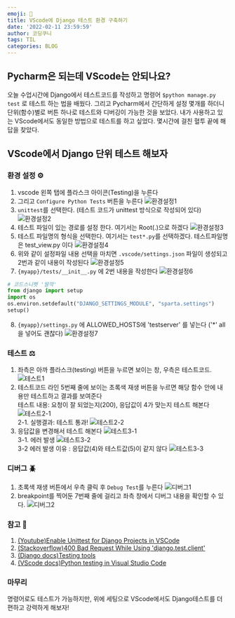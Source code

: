 ```yaml
---
emoji: 🙌
title: VScode에 Django 테스트 환경 구축하기
date: '2022-02-11 23:59:59'
author: 코딩쿠니
tags: TIL 
categories: BLOG 
---
```


## Pycharm은 되는데 VScode는 안되나요?
오늘 수업시간에 Django에서 테스트코드를 작성하고 명령어 `$python manage.py test` 로 테스트 하는 법을 배웠다. 그리고 Pycharm에서 간단하게 설정 몇개를 하더니 단위(함수)별로 버튼 하나로 테스트와 디버깅이 가능한 것을 보았다. 내가 사용하고 있는 VScode에서도 동일한 방법으로 테스트를 하고 싶었다. 몇시간에 걸친 혈투 끝에 해답을 찾았다.

## VScode에서 Django 단위 테스트 해보자
### 환경 설정 ⚙️
1. vscode 왼쪽 탭에 플라스크 아이콘(Testing)을 누른다
2. 그리고 `Configure Python Tests` 버튼을 누른다 
![환경설정1](setting1.png)   
3. `unittest`를 선택한다. (테스트 코드가 unittest 방식으로 작성되어 있다)
![환경설정2](setting2.png)   
4. 테스트 파일이 있는 경로를 설정 한다. 여기서는 Root(.)으로 하겠다
![환경설정3](setting3.png)   
5. 테스트 파일명의 형식을 선택한다. 여기서는 `test*.py`를 선택하겠다. 테스트파일명은 test_view.py 이다
![환경설정4](setting4.png)   
6. 위와 같이 설정파일 내용 선택을 마치면 `.vscode/settings.json` 파일이 생성되고 2번과 같이 내용이 작성된다
![환경설정5](setting5.png)   
7. `{myapp}/tests/__init__.py` 에 2번 내용을 작성한다
![환경설정6](setting6.png)
```python
# 코드스니펫 '딸깍'
from django import setup
import os
os.environ.setdefault("DJANGO_SETTINGS_MODULE", "sparta.settings")
setup()
```      
8. `{myapp}/settings.py` 에 ALLOWED_HOSTS에 'testserver' 를 넣는다 ('*' all을 넣어도 괜찮다)
![환경설정7](setting7.png)

### 테스트 ⚖️
1. 좌측은 아까 플라스크(testing) 버튼을 누르면 보이는 창, 우측은 테스트코드.
![테스트1](test1.png)   
2. 테스트코드 라인 5번째 줄에 보이는 초록색 재생 버튼을 누르면 해당 함수 안에 내용만 테스트하고 결과를 보여준다    
테스트 내용: 요청이 잘 되었는지(200), 응답값이 4가 맞는지 테스트 해본다
![테스트2-1](test2-1.png)   
2-1. 실행결과: 테스트 통과!
![테스트2-2](test2-2.png)   
3. 응답값을 변경해서 테스트 해본다
![테스트3-1](test3-1.png)   
3-1. 에러 발생
![테스트3-2](test3-2.png)   
3-2 에러 발생 이유 : 응답값(4)와 테스트값(5)이 같지 않다
![테스트3-3](test3-3.png)

### 디버그 🪲
1. 초록색 재생 버튼에서 우측 클릭 후 `Debug Test`를 누른다
![디버그1](debug1.png)   
 2. breakpoint를 찍어둔 7번째 줄에 걸리고 좌측 창에서 디버그 내용을 확인할 수 있다.
![디버그2](debug2.png)

### 참고 📕
1. [(Youtube)Enable Unittest for Django Projects in VSCode](https://www.youtube.com/watch?v=7RaPq2BnPCI)
2. [(Stackoverflow)400 Bad Request While Using 'django.test.client'](https://stackoverflow.com/questions/28521949/400-bad-request-while-using-django-test-client)
3. [(Django docs)Testing tools](https://docs.djangoproject.com/en/4.0/topics/testing/tools/)
4. [(VScode docs)Python testing in Visual Studio Code](https://vscode-westeu.azurewebsites.net/docs/python/testing)

### 마무리
명령어로도 테스트가 가능하지만, 위에 세팅으로 VScode에서도 Django테스트를 더 편하고 강력하게 해보자!

```toc
```